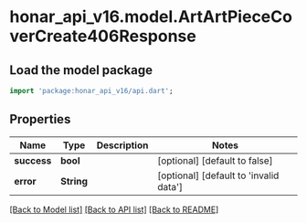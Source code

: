 # honar_api_v16.model.ArtArtPieceCoverCreate406Response

## Load the model package
```dart
import 'package:honar_api_v16/api.dart';
```

## Properties
Name | Type | Description | Notes
------------ | ------------- | ------------- | -------------
**success** | **bool** |  | [optional] [default to false]
**error** | **String** |  | [optional] [default to 'invalid data']

[[Back to Model list]](../README.md#documentation-for-models) [[Back to API list]](../README.md#documentation-for-api-endpoints) [[Back to README]](../README.md)


